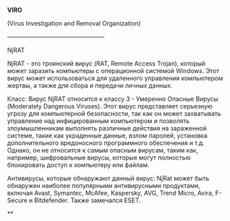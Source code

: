 ﻿**VIRO**

(Virus Investigation and Removal Organization)

~~-----------------------------------~~

NjRAT

NjRAT - это троянский вирус (RAT, Remote Access Trojan), который может заразить компьютеры с операционной системой Windows. Этот вирус может использоваться для удаленного управления компьютером жертвы, а также для сбора и передачи личных данных.

Класс: Вирус NjRAT относится к классу 3 - Умеренно Опасные Вирусы (Moderately Dangerous Viruses). Этот вирус представляет серьезную угрозу для компьютерной безопасности, так как он может захватывать управление над инфицированным компьютером и позволять злоумышленникам выполнять различные действия на зараженной системе, такие как украденные данные, взлом паролей, установка дополнительного вредоносного программного обеспечения и т.д. Однако, он не относится к самым опасным вирусам, таким как, например, шифровальные вирусы, которые могут полностью блокировать доступ к компьютеру или файлам.

Антивирусы, которые обнаружают данный вирус: NjRat может быть обнаружен наиболее популярными антивирусными продуктами, включая Avast, Symantec, McAfee, Kaspersky, AVG, Trend Micro, Avira, F-Secure и Bitdefender. Также замечался ESET.

**                 
